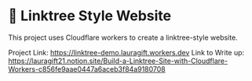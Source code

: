 # 👷 Linktree Style Website

This project uses Cloudflare workers to create a linktree-style website.

Project Link: https://linktree-demo.lauragift.workers.dev
Link to Write up: https://lauragift21.notion.site/Build-a-Linktree-Site-with-Cloudflare-Workers-c856fe9aae0447a6aceb3f84a9180708